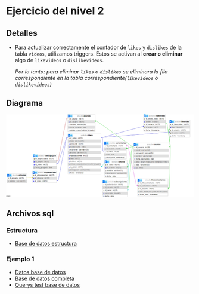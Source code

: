 # Ejercicio del nivel 2
## Detalles
- Para actualizar correctamente el contador de `likes` y `dislikes` de la tabla `videos`, utilizamos triggers. Estos se activan al **crear o eliminar** algo de `likevideos` o `dislikevideos`.

    _Por lo tanto: para eliminar `likes` o `dislikes` se eliminara la fila correspondiente en la tabla correspondiente(`likevideos` o `dislikevideos`)_
## Diagrama 
![Diagrama bdd ej1 lvl2 sql It Academy](./ej2sql.png)
## Archivos sql
### Estructura
- [Base de datos estructura](./youtube-strcture.sql)
### Ejemplo 1
- [Datos base de datos](./youtube-data-1.sql)
- [Base de datos completa](./youtube-complete-1.sql)
- [Querys test base de datos](./youtube-test-1.sql)



